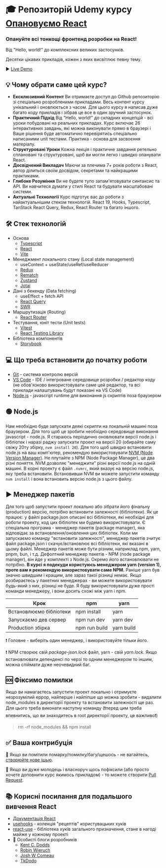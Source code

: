 # 🎓 Репозиторій Udemy курсу [Опановуємо React](https://www.udemy.com/course/opanovuemo-react/?referralCode=C0563B0126CAF7329C80)

### Опануйте всі тонкощі фронтенд розробки на React!

Від "Hello, world!" до комплексних великих застосунків.

Десятки цікавих прикладів, кожен з яких висвітлює певну тему.

▶️ [Live Demo](https://a-polishchuk.github.io/mastering-react/)

## 💡 Чому обрати саме цей курс?

- **Ексклюзивний Контент**
  Ви отримаєте доступ до Github репозиторію зі спеціально розробленими прикладами. Весь контент курсу унікальний і оновлюється з часом. Для цього курсу я написав дуже багато коду прикладів і зібрав це все в один зручний застосунок.
- **Практичний Підхід**
  Від "Hello, world!" до складних концепцій - всі уроки побудовані на реальних прикладах. Курс включає 26 інтерактивних завдань, які можна виконувати прямо в браузері і Ваше рішення буде автоматично перевірятись спеціально написаними unit тестами. Практика - основа для засвоєння матеріалу.
- **Структуровані Уроки**
  Кожна лекція і практичне завдання ретельно сплановані та структуровані, щоб ви могли легко і швидко опанувати React.
- **Досвідчений Викладач**
  Маючи за плечима 7+ років роботи з React, автор ділиться своїм досвідом, секретами та найкращими практиками.
- **Глибоке Розуміння**
  Ви не будете тупо запам'ятовувати синтаксис та API. Ви навчитеся думати у стилі React та будувати масштабовані системи.
- **Актуальні Технології**
  Курс підготує вас до роботи з найактуальнішим стеком технологій. React 19, Hooks, Typescript, TanStack React Query, Redux, React Router та багато іншого.

## 🛠 Стек технологій

- Основа
    - [Typescript](https://www.typescriptlang.org/)
    - [React](https://reactjs.org/)
    - [Vite](https://vitejs.dev/)
- Менеджмент локального стану (Local state management)
    - useContext + useState/useRef/useReducer
    - [Redux](https://redux.js.org/)
    - [Rematch](https://rematchjs.org/)
    - [Zustand](https://github.com/pmndrs/zustand)
    - [Jotai](https://jotai.org)
- Дані з бекенду (Data fetching)
    - useEffect + fetch API
    - [React Query](https://tanstack.com/query/v4)
    - [SWR](https://swr.vercel.app/)
- Маршрутизація (Routing)
    - [React Router](https://reactrouter.com/)
- Тестування, юніт тести (Unit tests)
    - [Vitest](https://vitest.dev/)
    - [React Testing Library](https://testing-library.com/docs/react-testing-library/intro/)
- Бібліотека компонентів
    - [Storybook](https://storybook.js.org/)

## 💻 Що треба встановити до початку роботи

- [Git](https://git-scm.com/) - система контролю версій
- [VS Code](https://code.visualstudio.com/) - IDE / інтегроване середовище розробки / редактор коду (не обов'язково використовувати саме цей редактор, та всі приклади налаштувань будут показані на VS Code)
- [Node.js](https://nodejs.org/en/) - javascript runtime для виконання js скриптів поза браузером

## 🟢 Node.js

Нам необхідно буде запускати деякі скрипти на локальній машині поза браузером.
Для того щоб це зробити необхідно середовище виконання javascript - node.js.
Я стараюсь періодично оновлювати версії node.js і бібліотек і наразі раджу запускати проект на версії 20 (обирайте саму свіжу 20ту збірку, `nvm install 20`).
Для того щоб швидко встановити node.js на ваш комп'ютер, рекомендую використовувати [NVM (Node Version Manager)](https://github.com/nvm-sh/nvm).
Не плутайте з NPM (Node Package Manager), це два різні поняття.
NVM дозволяє "менеджити" різні версії node.js на одній машині.
В корні проекту є файл `.nvmrc`, який вказує на версію node.js, яку треба встановити.
Встановивши NVM ви можете запустити команду `nvm install` і вона встановить версію node.js з цього файлу.

## ▶️ Менеджер пакетів

Для того щоб запустити проект локально або зібрати його фінальну (production) версію, потрібно встановити залежності (бібліотеки).
Як це працює: у файлі package.json описані всі бібліотеки, які необхідні для роботи проекту, код цих бібліотек ми будемо використовувати.
Є спеціальна програма - менеджер пакетів (package manager), яка відповідає за встановлення/оновлення цих бібліотек.
Коли ми запускаємо команду "встановити залежності", менеджер пакетів зчитує файл package.json і скачує/встановлює всі бібліотеки, які вказані в цьому файлі.
Менеджер пакетів може бути різним, наприклад npm, yarn, pnpm, bun, і т.д.
Дефолтний менеджер пакетів - NPM (node package manager), він йде у комплекті з Node.js. Окремо його встановлювати не потрібно.
**В курсі я подекуди користуюсь менеджером yarn (version 1), проте вам я рекомендую використовувати саме NPM.**
Раніше yarn був значно швидшим і кращим, але зараз такої різниці немає.
Якщо розбираєтесь у пакетних менеджерах - ви можете використовувати будь-який з них, різниці не буде.
Я буду використовувати дуже прості команди менеджеру, і вони досить схожі між yarn і npm.

| Крок                    | npm           | yarn       |
| ----------------------- | ------------- | ---------- |
| Встановлюємо бібліотеки | npm install   | yarn       |
| Запускаємо дев сервер   | npm run dev   | yarn dev   |
| Production збірка       | npm run build | yarn build |

❗️ Головне - виберіть один менеджер, і використовуйте тільки його.

❗️ NPM створює свій _package-json.lock_ файл, yarn - свій _yarn.lock_. Якщо встановлювати депенденсі по черзі то одним менеджером то іншим, можна спіймати дуже неочевидний баг.

## 🆘 Фіксимо помилки

Якщо ви намагаєтесь запустити проект локально і отримуєте незрозумілий еррор, найперше і найліпше що можна зробити - видалити node_modules в директорії проекту та встановити залежності ще раз. Для цього треба виконати наступну команду (❗️перед цим треба впевнитись, що ви знаходитесь в root директорії проекту, це важливо❗️)

> rm -rf node_modules && npm install

## ✅ Ваша контрибуція

🐛 Якщо ви помітили помарку/помилку/багу/щешось - не вагайтесь, [створюйте нове ішью](https://github.com/a-polishchuk/mastering-react/issues/new).

🙌 Якщо ви дуже молодець і власноруч щось пофіксили (або просто хочете доповнити курс якимось прикладом) - то можете створити [Pull Request](https://github.com/a-polishchuk/mastering-react/pulls).

## 📚 Корисні посилання для подальшого вивчення React

- [Документація React](https://reactjs.org/docs/hello-world.html)
- [usehooks](https://usehooks.com/) - колекція "рецептів" користувацьких хуків
- [react-use](https://github.com/streamich/react-use) - бібліотека хуків загального призначення, стане в нагоді майже у кожному проекті
- 👤 Особисті блоги розробників
    - [Kent C. Dodds](https://kentcdodds.com/blog/)
    - [Robin Wieruch](https://www.robinwieruch.de/blog)
    - [Josh W Comeau](https://www.joshwcomeau.com/)
    - [TkDodo](https://tkdodo.eu/blog/)
